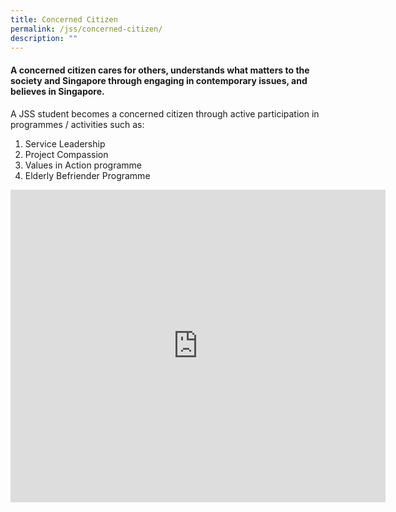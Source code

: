 ```yaml
---
title: Concerned Citizen
permalink: /jss/concerned-citizen/
description: ""
---
```

#### A concerned citizen cares for others, understands what matters to the society and Singapore through engaging in contemporary issues, and believes in Singapore.

A JSS student becomes a concerned citizen through active participation in programmes / activities such as:

1.  Service Leadership
2.  Project Compassion
3.  Values in Action programme
4.  Elderly Befriender Programme

<iframe allowfullscreen="true" height="500" width="600" frameborder="0" src="https://docs.google.com/presentation/d/e/2PACX-1vQ7tl8hVKgqe-E6voUNm2ykm0WMFfhCrY23j_O_qP715aRS_tN8NbKLVEKBiD4oacYbkdlfC4BAWk6_/embed?start=false&amp;loop=true&amp;delayms=10000"></iframe>